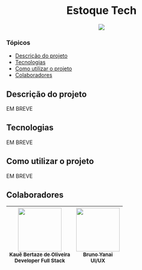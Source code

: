 <h1 align="center">Estoque Tech</h1>

<p align="center">
  <img loading="lazy" src="http://img.shields.io/static/v1?label=STATUS&message=EM%20ANDAMENTO&color=0065fd&style=for-the-badge"/>
</p>

### Tópicos

- [Descrição do projeto](#descrição-do-projeto)
- [Tecnologias](#tecnologias)
- [Como utilizar o projeto](#como-utilizar-o-projeto)
- [Colaboradores](#colaboradores)

## Descrição do projeto

EM BREVE

## Tecnologias

EM BREVE

## Como utilizar o projeto

EM BREVE

## Colaboradores

| [<img src="https://avatars.githubusercontent.com/u/69527468?v=4" width=115><br><sub>Kauê Bertaze de Oliveira</sub>](https://github.com/KaueTTS)<br><sub>Developer Full Stack</sub> | [<img src="https://avatars.githubusercontent.com/u/147427930?v=4" width=115><br><sub>Bruno Yanai</sub>](https://github.com/YuchanLOL)<br><sub>UI/UX</sub> |
| :---: | :---: |
